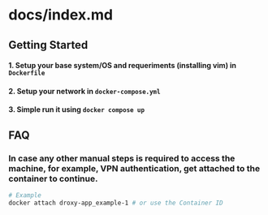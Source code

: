 # docs/index.md

## Getting Started

#### 1. Setup your base system/OS and requeriments (installing vim) in `Dockerfile`

#### 2. Setup your network in `docker-compose.yml`

#### 3. Simple run it using `docker compose up`

## FAQ

### In case any other manual steps is required to access the machine, for example, VPN authentication, get attached to the container to continue.
```bash
# Example
docker attach droxy-app_example-1 # or use the Container ID
```